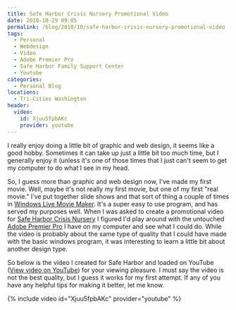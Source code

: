 ```yaml
---
title: Safe Harbor Crisis Nursery Promotional Video
date: 2010-10-29 09:05
permalink: /blog/2010/10/safe-harbor-crisis-nursery-promotional-video
tags:
  - Personal
  - Webdesign
  - Video
  - Adobe Premier Pro
  - Safe Harbor Family Support Center
  - Youtube
categories:
  - Personal Blog
locations: 
  - Tri-Cities Washington
header:
  video:
    id: Xjuu5fpbAKc
    provider: youtube
---
```


I really enjoy doing a little bit of graphic and web design, it seems like a good hobby. Sometimes it can take up just a little bit too much time, but I generally enjoy it (unless it's one of those times that I just can't seem to get my computer to do what I see in my head.

So, I guess more than graphic and web design now, I've made my first movie. Well, maybe it's not really my first movie, but one of my first "real movie." I've put together slide shows and that sort of thing a couple of times in [Windows Live Movie Maker][1]. It's a super easy to use program, and has served my purposes well. When I was asked to create a promotional video for [Safe Harbor Crisis Nursery][2] I figured I'd play around with the untouched [Adobe Premier Pro][3] I have on my computer and see what I could do. While the video is probably about the same type of quality that I could have made with the basic windows program, it was interesting to learn a little bit about another design type.

   [1]: http://goo.gl/a8RO (Window's Live Movie Maker)
   [2]: http://crisis-nursery.org (Safe Harbor Crisis Nursery)
   [3]: http://www.adobe.com/products/premiere/ (Adobe Premier Pro)

So below is the video I created for Safe Harbor and loaded on YouTube ([View video on YouTube][4]) for your viewing pleasure. I must say the video is not the best quality, but I guess it works for my first attempt. If any of you have any helpful tips for making it better, let me know.

   [4]: http://youtu.be/Xjuu5fpbAKc (View on YouTube)

 
{% include video id="Xjuu5fpbAKc" provider="youtube" %}
